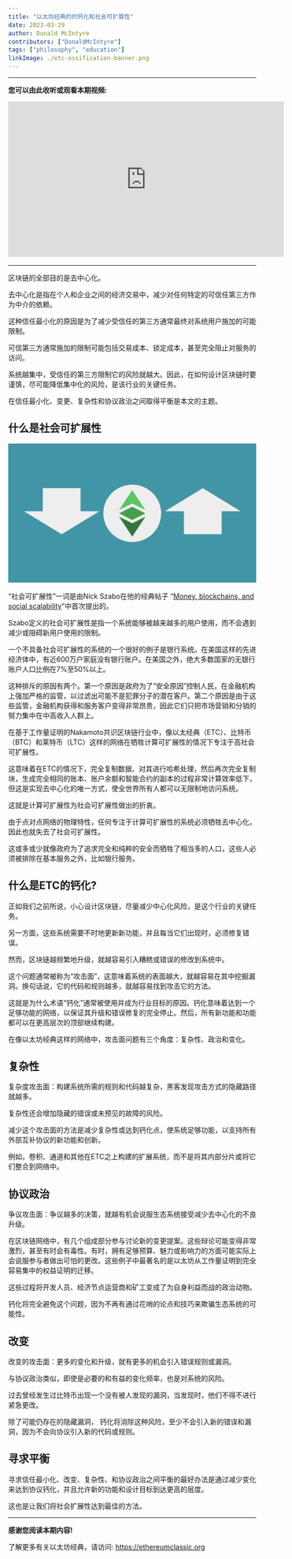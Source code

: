 ```yaml
---
title: "以太坊经典的的钙化和社会可扩展性"
date: 2023-03-29
author: Donald McIntyre
contributors: ["DonaldMcIntyre"]
tags: ["philosophy", "education"]
linkImage: ./etc-ossification-banner.png
---
```


---
**您可以由此收听或观看本期视频:**

<iframe width="560" height="315" src="https://www.youtube.com/embed/wfas7sUqnzs" title="YouTube video player" frameborder="0" allow="accelerometer; autoplay; clipboard-write; encrypted-media; gyroscope; picture-in-picture; web-share" allowfullscreen></iframe>

---
区块链的全部目的是去中心化。

去中心化是指在个人和企业之间的经济交易中，减少对任何特定的可信任第三方作为中介的依赖。

这种信任最小化的原因是为了减少受信任的第三方通常最终对系统用户施加的可能限制。

可信第三方通常施加的限制可能包括交易成本、锁定成本，甚至完全阻止对服务的访问。

系统越集中，受信任的第三方限制它的风险就越大。因此，在如何设计区块链时要谨慎，尽可能降低集中化的风险，是该行业的关键任务。

在信任最小化、变更、复杂性和协议政治之间取得平衡是本文的主题。

## 什么是社会可扩展性

![计算可扩展性必须下降，社会可扩展性才能上升。](./etc-ossification-banner.png)

“社会可扩展性”一词是由Nick Szabo在他的经典帖子 “[Money, blockchains, and social scalability](http://unenumerated.blogspot.com/2017/02/money-blockchains-and-social-scalability.html)”中首次提出的。

Szabo定义的社会可扩展性是指一个系统能够被越来越多的用户使用，而不会遇到减少或阻碍新用户使用的限制。

一个不具备社会可扩展性的系统的一个很好的例子是银行系统。在美国这样的先进经济体中，有近600万户家庭没有银行账户。在美国之外，绝大多数国家的无银行账户人口比例在7%至50%以上。

这种排斥的原因有两个。第一个原因是政府为了“安全原因”控制人民，在金融机构上强加严格的监管，以过滤出可能不是犯罪分子的潜在客户。第二个原因是由于这些监管，金融机构获得和服务客户变得非常昂贵，因此它们只把市场营销和分销的努力集中在中高收入人群上。

在基于工作量证明的Nakamoto共识区块链行业中，像以太经典（ETC）、比特币（BTC）和莱特币（LTC）这样的网络在牺牲计算可扩展性的情况下专注于高社会可扩展性。

这意味着在ETC的情况下，完全复制数据、对其进行哈希处理，然后再次完全复制块，生成完全相同的账本、账户余额和智能合约的副本的过程非常计算效率低下，但这是实现去中心化的唯一方式，使全世界所有人都可以无限制地访问系统。

这就是计算可扩展性为社会可扩展性做出的折衷。

由于点对点网络的物理特性，任何专注于计算可扩展性的系统必须牺牲去中心化，因此也就失去了社会可扩展性。

这或多或少就像政府为了追求完全和纯粹的安全而牺牲了相当多的人口，这些人必须被排除在基本服务之外，比如银行服务。

## 什么是ETC的钙化?

正如我们之前所说，小心设计区块链，尽量减少中心化风险，是这个行业的关键任务。

另一方面，这些系统需要不时地更新新功能，并且每当它们出现时，必须修复错误。

然而，区块链越频繁地升级，就越容易引入糟糕或错误的修改到系统中。

这个问题通常被称为“攻击面”，这意味着系统的表面越大，就越容易在其中挖掘漏洞。换句话说，它的代码和规则越多，就越容易找到攻击它的方法。

这就是为什么术语“钙化”通常被使用并成为行业目标的原因。钙化意味着达到一个足够功能的网络，以保证其升级和错误修复的完全停止。然后，所有新功能和功能都可以在更高层次的顶部继续构建。

在像以太坊经典这样的网络中，攻击面问题有三个角度：复杂性、政治和变化。

## 复杂性

复杂度攻击面：构建系统所需的规则和代码越复杂，黑客发现攻击方式的隐藏路径就越多。

复杂性还会增加隐藏的错误或未预见的故障的风险。

减少这个攻击面的方法是减少复杂性或达到钙化点，使系统足够功能，以支持所有外部互补协议的新功能和创新。

例如，卷积、通道和其他在ETC之上构建的扩展系统，而不是将其内部分片或将它们整合到网络中。

## 协议政治

争议攻击面：争议越多的决策，就越有机会说服生态系统接受减少去中心化的不良升级。

在区块链网络中，有几个组成部分参与讨论新的变更提案。这些辩论可能变得非常激烈，甚至有时会有毒性。有时，拥有足够预算、魅力或影响力的方面可能实际上会说服参与者做出可怕的更改。这些例子中最著名的是以太坊从工作量证明到完全容易集中的权益证明的迁移。

这些过程将开发人员、经济节点运营商和矿工变成了为自身利益而战的政治动物。

钙化将完全避免这个问题，因为不再有通过花哨的论点和技巧来欺骗生态系统的可能性。

## 改变

改变的攻击面：更多的变化和升级，就有更多的机会引入错误规则或漏洞。

与协议政治类似，即使是必要的和有益的变化频率，也是对系统的风险。

过去曾经发生过比特币出现一个没有被人发现的漏洞，当发现时，他们不得不进行紧急更改。

除了可能仍存在的隐藏漏洞， 钙化将消除这种风险，至少不会引入新的错误和漏洞，因为不会向协议引入新的代码或规则。

## 寻求平衡

寻求信任最小化、改变、复杂性、和协议政治之间平衡的最好办法是通过减少变化来达到协议钙化，并且允许新的功能和设计目标到达更高的层度。

这也是让我们将社会扩展性达到最佳的方法。

---

**感谢您阅读本期内容!**

了解更多有关以太坊经典，请访问: https://ethereumclassic.org
